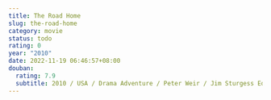 ```yaml
---
title: The Road Home
slug: the-road-home
category: movie
status: todo
rating: 0
year: "2010"
date: 2022-11-19 06:46:57+08:00
douban:
  rating: 7.9
  subtitle: 2010 / USA / Drama Adventure / Peter Weir / Jim Sturgess Ed Harris
---
```




